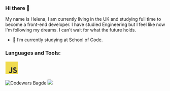 ### Hi there 👋
My name is Helena, I am currently living in the UK and studying full time to become a front-end developer. I have studied Engineering but I feel like now I'm following my dreams. I can't wait for what the future holds.

- 🌱 I’m currently studying at School of Code.

<h3 align="left">Languages and Tools:</h3>
<p align="left"> <a href="https://developer.mozilla.org/en-US/docs/Web/JavaScript" target="_blank"> <img src="https://raw.githubusercontent.com/devicons/devicon/master/icons/javascript/javascript-original.svg" alt="javascript" width="40" height="40"/> </a></p>

![Codewars Bagde](https://www.codewars.com/users/Archianne/badges/small) ![](https://komarev.com/ghpvc/?username=Archianne&color=green&label=Views)
